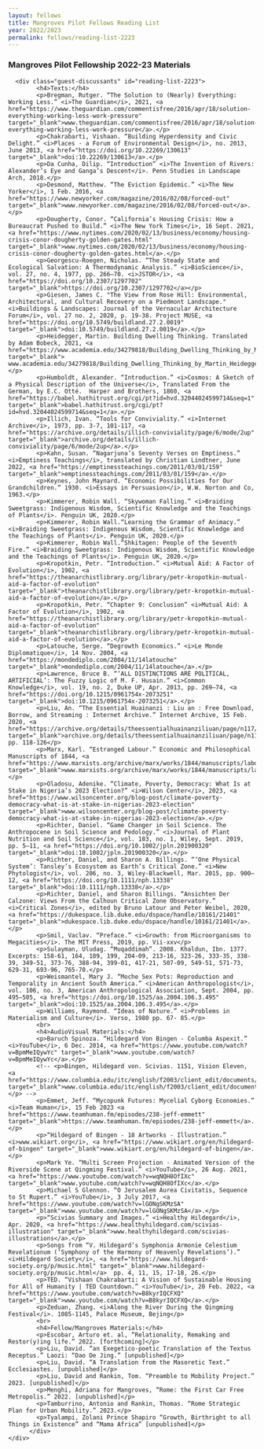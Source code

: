 ```yaml
---
layout: fellows
title: Mangroves Pilot Fellows Reading List
year: 2022/2023
permalink: fellows/reading-list-2223
---
```


<head>
    <meta charset="UTF-8" />
    <meta name="viewport" content="width=device-width">
    <link rel="stylesheet" type="text/css" href="/css/styles.css" />
    <link rel="stylesheet" type="text/css" href="/css/readmore-styles.css" />
</head>

<body id="fellows-body">
  <div id="wrapper">
    <div class="right-border-box-dark" id="readinglist-2223-border-box">
        <div class="think-item" id="readinglist-2223-section">
          <div class="section-title" id="readinglist-2223-item-title">
            <h3>Mangroves Pilot Fellowship 2022-23 Materials</h3>
          </div>

      <div class="guest-discussants" id="reading-list-2223">
            <h4>Texts:</h4>
            <p>Bregman, Rutger. “The Solution to (Nearly) Everything: Working Less.” <i>The Guardian</i>, 2021, <a href="https://www.theguardian.com/commentisfree/2016/apr/18/solution-everything-working-less-work-pressure" target="_blank">www.theguardian.com/commentisfree/2016/apr/18/solution-everything-working-less-work-pressure</a>.</p>
            <p>Chakrabarti, Vishaan. “Building Hyperdensity and Civic Delight.” <i>Places - a Forum of Environmental Design</i>, no. 2013, June 2013, <a href="https://doi.org/10.22269/130613" target="_blank">doi:10.22269/130613</a>.</p>
            <p>Da Cunha, Dilip. “Introduction” <i>The Invention of Rivers: Alexander’s Eye and Ganga’s Descent</i>. Penn Studies in Landscape Arch, 2018.</p>
            <p>Desmond, Matthew. “The Eviction Epidemic.” <i>The New Yorker</i>, 1 Feb. 2016, <a href="https://www.newyorker.com/magazine/2016/02/08/forced-out" target="_blank">www.newyorker.com/magazine/2016/02/08/forced-out</a>.</p>
            <p>Dougherty, Conor. “California’s Housing Crisis: How a Bureaucrat Pushed to Build.” <i>The New York Times</i>, 16 Sept. 2021, <a href="https://www.nytimes.com/2020/02/13/business/economy/housing-crisis-conor-dougherty-golden-gates.html" target="_blank">www.nytimes.com/2020/02/13/business/economy/housing-crisis-conor-dougherty-golden-gates.html</a>.</p>
            <p>Georgescu-Roegen, Nicholas. “The Steady State and Ecological Salvation: A Thermodynamic Analysis.” <i>BioScience</i>, vol. 27, no. 4, 1977, pp. 266–70. <i>JSTOR</i>, <a href="https://doi.org/10.2307/1297702" target="_blank">https://doi.org/10.2307/1297702</a></p>
            <p>Giesen, James C. "The View from Rose Hill: Environmental, Architectural, and Cultural Recovery on a Piedmont Landscape." <i>Buildings & Landscapes: Journal of the Vernacular Architecture Forum</i>, vol. 27 no. 2, 2020, p. 19-38. Project MUSE, <a href="https://doi.org/10.5749/buildland.27.2.0019" target="_blank">doi:10.5749/buildland.27.2.0019</a>.</p>
            <p>Heidegger, Martin. Building Dwelling Thinking. Translated by Adam Bobeck, 2021, <a href="https://www.academia.edu/34279818/Building_Dwelling_Thinking_by_Martin_Heidegger_Translation_and_Commentary_by_Adam_Bobeck_" target="_blank"> www.academia.edu/34279818/Building_Dwelling_Thinking_by_Martin_Heidegger_Translation_and_Commentary_by_Adam_Bobeck_</a>.</p>
            <p>Humboldt, Alexander. “Introduction.” <i>Cosmos: A Sketch of a Physical Description of the Universe</i>, Translated From the German, by E.C. Otté.  Harper and Brothers, 1860, <a href="https://babel.hathitrust.org/cgi/pt?id=hvd.32044024599714&seq=1" target="_blank">babel.hathitrust.org/cgi/pt?id=hvd.32044024599714&seq=1</a>.</p>
            <p>Illich, Ivan. “Tools for Conviviality.” <i>Internet Archive</i>, 1973, pp. 3-7, 101-117, <a href="https://archive.org/details/illich-conviviality/page/6/mode/2up" target="_blank">archive.org/details/illich-conviviality/page/6/mode/2up</a>.</p>
            <p>Kahn, Susan. “Nagarjuna’s Seventy Verses on Emptiness.” <i>Emptiness Teachings</i>, translated by Christian Lindtner, June 2022, <a href="https://emptinessteachings.com/2011/03/01/159" target="_blank">emptinessteachings.com/2011/03/01/159</a>.</p>
            <p>Keynes, John Maynard. “Economic Possibilities for Our Grandchildren.” 1930. <i>Essays in Persuasion</i>, W.W. Norton and Co, 1963.</p>
            <p>Kimmerer, Robin Wall. “Skywoman Falling.” <i>Braiding Sweetgrass: Indigenous Wisdom, Scientific Knowledge and the Teachings of Plants</i>. Penguin UK, 2020.</p>
            <p>Kimmerer, Robin Wall.“Learning the Grammar of Animacy.” <i>Braiding Sweetgrass: Indigenous Wisdom, Scientific Knowledge and the Teachings of Plants</i>. Penguin UK, 2020.</p>
            <p>Kimmerer, Robin Wall.“Shkitagen: People of the Seventh Fire.” <i>Braiding Sweetgrass: Indigenous Wisdom, Scientific Knowledge and the Teachings of Plants</i>. Penguin UK, 2020.</p>
            <p>Kropotkin, Petr. “Introduction.” <i>Mutual Aid: A Factor of Evolution</i>, 1902, <a href="https://theanarchistlibrary.org/library/petr-kropotkin-mutual-aid-a-factor-of-evolution" target="_blank">theanarchistlibrary.org/library/petr-kropotkin-mutual-aid-a-factor-of-evolution</a>.</p>
            <p>Kropotkin, Petr. “Chapter 9: Conclusion” <i>Mutual Aid: A Factor of Evolution</i>, 1902, <a href="https://theanarchistlibrary.org/library/petr-kropotkin-mutual-aid-a-factor-of-evolution" target="_blank">theanarchistlibrary.org/library/petr-kropotkin-mutual-aid-a-factor-of-evolution</a>.</p>
            <p>Latouche, Serge. “Degrowth Economics.” <i>Le Monde Diplomatique</i>, 14 Nov. 2004, <a href="https://mondediplo.com/2004/11/14latouche" target="_blank">mondediplo.com/2004/11/14latouche</a>.</p>
            <p>Lawrence, Bruce B. “‘ALL DISTINCTIONS ARE POLITICAL, ARTIFICIAL’: The Fuzzy Logic of M. F. Husain.” <i>Common Knowledge</i>, vol. 19, no. 2, Duke UP, Apr. 2013, pp. 269–74, <a href="https://doi.org/10.1215/0961754x-2073251" target="_blank">doi:10.1215/0961754x-2073251</a>.</p>
            <p>Liu, An. “The Essential Huainanzi : Liu an : Free Download, Borrow, and Streaming : Internet Archive.” Internet Archive, 15 Feb. 2020, <a href="https://archive.org/details/theessentialhuainanziliuan/page/n117/mode/2up" target="_blank">archive.org/details/theessentialhuainanziliuan/page/n117/mode/2up</a>.  pp. 118-126</p>
            <p>Marx, Karl. “Estranged Labour.” Economic and Philosophical Manuscripts of 1844, <a href="https://www.marxists.org/archive/marx/works/1844/manuscripts/labour.htm" target="_blank">www.marxists.org/archive/marx/works/1844/manuscripts/labour.htm</a>.</p>
            <p>Oladosu, Adenike. “Climate, Poverty, Democracy: What Is at Stake in Nigeria’s 2023 Election?” <i>Wilson Center</i>, 2023, <a href="https://www.wilsoncenter.org/blog-post/climate-poverty-democracy-what-is-at-stake-in-nigerias-2023-election" target="_blank">www.wilsoncenter.org/blog-post/climate-poverty-democracy-what-is-at-stake-in-nigerias-2023-election</a>.</p>
            <p>Richter, Daniel. “Game Changer in Soil Science. The Anthropocene in Soil Science and Pedology.” <i>Journal of Plant Nutrition and Soil Science</i>, vol. 183, no. 1, Wiley, Sept. 2019, pp. 5–11, <a href="https://doi.org/10.1002/jpln.201900320" target="_blank">doi:10.1002/jpln.201900320</a>.</p>
            <p>Richter, Daniel, and Sharon A. Billings. “‘One Physical System’: Tansley’s Ecosystem as Earth’s Critical Zone.” <i>New Phytologist</i>, vol. 206, no. 3, Wiley-Blackwell, Mar. 2015, pp. 900–12, <a href="https://doi.org/10.1111/nph.13338" target="_blank">doi:10.1111/nph.13338</a>.</p>
            <p>Richter, Daniel, and Sharon Billings. “Ansichten Der Calzone: Views From the Calhoun Critical Zone Observatory.” <i>Critical Zones</i>, edited by Bruno Latour and Peter Weibel, 2020, <a href="https://dukespace.lib.duke.edu/dspace/handle/10161/21401" target="_blank">dukespace.lib.duke.edu/dspace/handle/10161/21401</a>.</p>
            <p>Smil, Vaclav. “Preface.” <i>Growth: from Microorganisms to Megacities</i>. The MIT Press, 2019, pp. Vii-xxv</p>
            <p>Sulayman, Uludag. “Muqaddimah”. 2008. Khaldun, Ibn. 1377. Excerpts: 158-61, 164, 189, 199, 204-09, 213-16, 323-26, 333-35, 338-39, 349-51, 373-76, 388-94, 399-01, 417-21, 507-09, 549-51, 571-73, 629-31, 693-96, 765-70.</p>
            <p>Weismantel, Mary J. “Moche Sex Pots: Reproduction and Temporality in Ancient South America.” <i>American Anthropologist</i>, vol. 106, no. 3, American Anthropological Association, Sept. 2004, pp. 495–505, <a href="https://doi.org/10.1525/aa.2004.106.3.495" target="_blank">doi:10.1525/aa.2004.106.3.495</a>.</p>
            <p>Williams, Raymond. “Ideas of Nature.” <i>Problems in Materialism and Culture</i>. Verso, 1980 pp. 67- 85.</p>
            <br>
            <h4>AudioVisual Materials:</h4>
            <p>Baruch Spinoza. “Hildegard Von Bingen - Columba Aspexit.” <i>YouTube</i>, 6 Dec. 2014, <a href="https://www.youtube.com/watch?v=BpmMeIQywYc" target="_blank">www.youtube.com/watch?v=BpmMeIQywYc</a>.</p>
            <!-- <p>Bingen, Hildegard von. Scivias. 1151, Vision Eleven, <a href="https://www.columbia.edu/itc/english/f2003/client_edit/documents/scivias.html" target="_blank">www.columbia.edu/itc/english/f2003/client_edit/documents/scivias.html</a>.</p> -->
            <p>Emmet, Jeff. “Mycopunk Futures: Mycelial Cyborg Economies.” <i>Team Human</i>, 15 Feb 2023 <a href="https://www.teamhuman.fm/episodes/238-jeff-emmett" target="_blank">https://www.teamhuman.fm/episodes/238-jeff-emmett</a>.</p>
            <p>“Hildegard of Bingen - 18 Artworks - Illustration.” <i>www.wikiart.org</i>, <a href="https://www.wikiart.org/en/hildegard-of-bingen" target="_blank">www.wikiart.org/en/hildegard-of-bingen</a>.</p>
            <p>Mark Ye. “Multi Screen Projection - Animated Version of the Riverside Scene at Qingming Festival.” <i>YouTube</i>, 26 Aug. 2021, <a href="https://www.youtube.com/watch?v=wqNQH8OfIXc" target="_blank">www.youtube.com/watch?v=wqNQH8OfIXc</a>.</p>
            <p>Michael S Glennon. “O Jerusalem Aurea Civitatis, Sequence to St Rupert.” <i>YouTube</i>, 3 July 2017, <a href="https://www.youtube.com/watch?v=lGONgSKMzSA" target="_blank">www.youtube.com/watch?v=lGONgSKMzSA</a>.</p>
            <p>“Scivias Summary and Images.” <i>Healthy Hildegard</i>, Apr. 2020, <a href="https://www.healthyhildegard.com/scivias-illustration" target="_blank">www.healthyhildegard.com/scivias-illustrations</a>.</p>
            <p>Songs from “V. Hildegard’s Symphonia Armonie Celestium Revelationum (‘Symphony of the Harmony of Heavenly Revelations’).” <i>Hildegard Society</i>, <a href="https://www.hildegard-society.org/p/music.html" target="_blank">www.hildegard-society.org/p/music.html</a>  pp. 4, 11, 15, 17-18, 26.</p>
            <p>TED. “Vishaan Chakrabarti: A Vision of Sustainable Housing for All of Humanity | TED Countdown.” <i>YouTube</i>, 20 Feb. 2022, <a href="https://www.youtube.com/watch?v=B8kyrIQCFXQ" target="_blank">www.youtube.com/watch?v=B8kyrIQCFXQ</a>.</p>
            <p>Zeduan, Zhang. <i>Along the River During the Qingming Festival</i>. 1085-1145, Palace Museum, Bejing</p>
            <br>
            <h4>Fellow/Mangroves Materials:</h4>
            <p>Escobar, Arturo et. al, “Relationality, Remaking and Restor(y)ing life.” 2022. [forthcoming]</p>
            <p>Liu, David. “an Exegetico-poetic Translation of the Textus Receptus.” Laozi: “Dao De Jing.” [unpublished]</p>
            <p>Liu, David. “A Translation from the Masoretic Text.” Ecclesiastes. [unpublished]</p>
            <p>Liu, David and Rankin, Tom. “Preamble to Mobility Project.” 2023. [unpublished]</p>
            <p>Menghi, Adriana for Mangroves, “Rome: the First Car Free Metropolis.” 2022. [unpublished]</p>
            <p>Tamburrino, Antonio and Rankin, Thomas. “Rome Strategic Plan for Urban Mobility.” 2023.</p>
            <p>Tyalampi, Zolani Prince Shapiro “Growth, Birthright to all Things in Existence” and “Mama Africa” [unpublished]</p>
          </div>
    </div>
  </div>
  </div>
</body>


